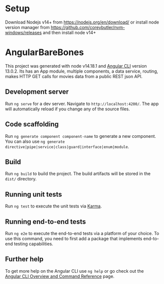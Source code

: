 # Setup
Download Nodejs v14+ from https://nodejs.org/en/download/ or install node version manager from https://github.com/coreybutler/nvm-windows/releases
and then install node v14+

# AngularBareBones
This project was generated with node v14.18.1 and [Angular CLI](https://github.com/angular/angular-cli) version 13.0.2.
Its has an App module, multiple components, a data service, routing, makes HTTP GET calls for movies data from a public REST json API.

## Development server

Run `ng serve` for a dev server. Navigate to `http://localhost:4200/`. The app will automatically reload if you change any of the source files.

## Code scaffolding

Run `ng generate component component-name` to generate a new component. You can also use `ng generate directive|pipe|service|class|guard|interface|enum|module`.

## Build

Run `ng build` to build the project. The build artifacts will be stored in the `dist/` directory.

## Running unit tests

Run `ng test` to execute the unit tests via [Karma](https://karma-runner.github.io).

## Running end-to-end tests

Run `ng e2e` to execute the end-to-end tests via a platform of your choice. To use this command, you need to first add a package that implements end-to-end testing capabilities.

## Further help

To get more help on the Angular CLI use `ng help` or go check out the [Angular CLI Overview and Command Reference](https://angular.io/cli) page.
